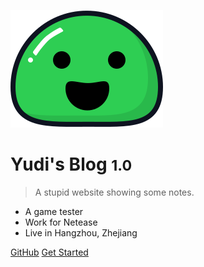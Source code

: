 <!--
 * @Author: sunyudi
 * @Date: 2020-05-31 22:34:03
 * @LastEditTime: 2020-06-06 11:44:29
--> 
<!-- _coverpage.md -->

![logo](/assets/icon.svg)

# Yudi's Blog <small>1.0</small>

> A stupid website showing some notes.

- A game tester
- Work for Netease
- Live in Hangzhou, Zhejiang

[GitHub](https://github.com/ys16514/ys16514.github.io)
[Get Started](/README.md)
